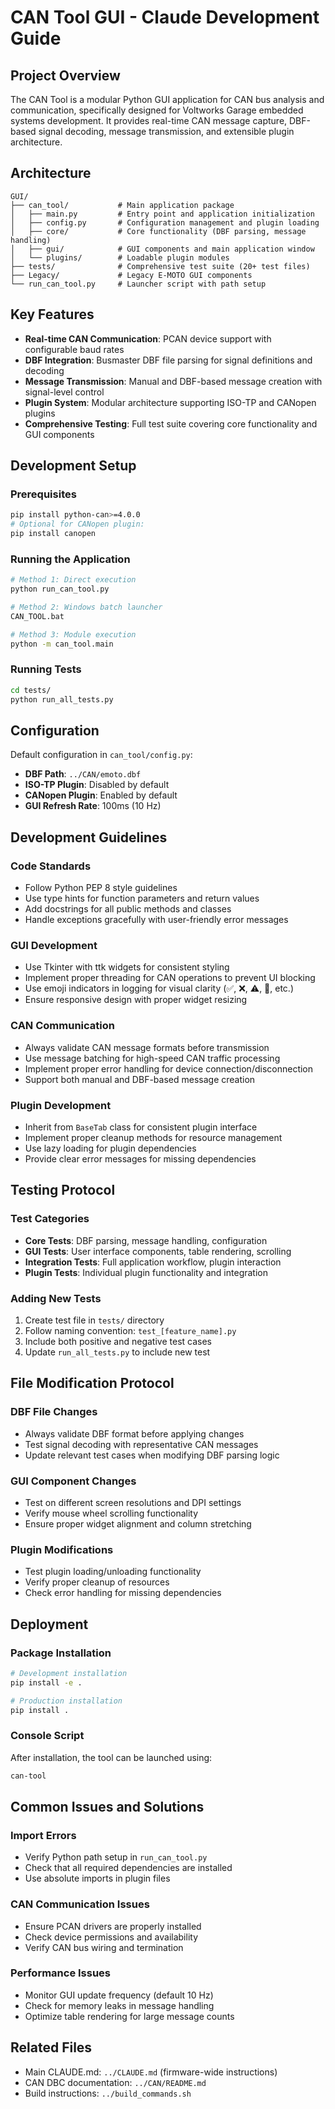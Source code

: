 # CAN Tool GUI - Claude Development Guide

## Project Overview

The CAN Tool is a modular Python GUI application for CAN bus analysis and communication, specifically designed for Voltworks Garage embedded systems development. It provides real-time CAN message capture, DBF-based signal decoding, message transmission, and extensible plugin architecture.

## Architecture

```
GUI/
├── can_tool/           # Main application package
│   ├── main.py         # Entry point and application initialization
│   ├── config.py       # Configuration management and plugin loading
│   ├── core/           # Core functionality (DBF parsing, message handling)
│   ├── gui/            # GUI components and main application window
│   └── plugins/        # Loadable plugin modules
├── tests/              # Comprehensive test suite (20+ test files)
├── Legacy/             # Legacy E-MOTO GUI components
└── run_can_tool.py     # Launcher script with path setup
```

## Key Features

- **Real-time CAN Communication**: PCAN device support with configurable baud rates
- **DBF Integration**: Busmaster DBF file parsing for signal definitions and decoding
- **Message Transmission**: Manual and DBF-based message creation with signal-level control
- **Plugin System**: Modular architecture supporting ISO-TP and CANopen plugins
- **Comprehensive Testing**: Full test suite covering core functionality and GUI components

## Development Setup

### Prerequisites
```bash
pip install python-can>=4.0.0
# Optional for CANopen plugin:
pip install canopen
```

### Running the Application
```bash
# Method 1: Direct execution
python run_can_tool.py

# Method 2: Windows batch launcher
CAN_TOOL.bat

# Method 3: Module execution
python -m can_tool.main
```

### Running Tests
```bash
cd tests/
python run_all_tests.py
```

## Configuration

Default configuration in `can_tool/config.py`:
- **DBF Path**: `../CAN/emoto.dbf`
- **ISO-TP Plugin**: Disabled by default
- **CANopen Plugin**: Enabled by default
- **GUI Refresh Rate**: 100ms (10 Hz)

## Development Guidelines

### Code Standards
- Follow Python PEP 8 style guidelines
- Use type hints for function parameters and return values
- Add docstrings for all public methods and classes
- Handle exceptions gracefully with user-friendly error messages

### GUI Development
- Use Tkinter with ttk widgets for consistent styling
- Implement proper threading for CAN operations to prevent UI blocking
- Use emoji indicators in logging for visual clarity (✅, ❌, ⚠️, 🚀, etc.)
- Ensure responsive design with proper widget resizing

### CAN Communication
- Always validate CAN message formats before transmission
- Use message batching for high-speed CAN traffic processing
- Implement proper error handling for device connection/disconnection
- Support both manual and DBF-based message creation

### Plugin Development
- Inherit from `BaseTab` class for consistent plugin interface
- Implement proper cleanup methods for resource management
- Use lazy loading for plugin dependencies
- Provide clear error messages for missing dependencies

## Testing Protocol

### Test Categories
- **Core Tests**: DBF parsing, message handling, configuration
- **GUI Tests**: User interface components, table rendering, scrolling
- **Integration Tests**: Full application workflow, plugin interaction
- **Plugin Tests**: Individual plugin functionality and integration

### Adding New Tests
1. Create test file in `tests/` directory
2. Follow naming convention: `test_[feature_name].py`
3. Include both positive and negative test cases
4. Update `run_all_tests.py` to include new test

## File Modification Protocol

### DBF File Changes
- Always validate DBF format before applying changes
- Test signal decoding with representative CAN messages
- Update relevant test cases when modifying DBF parsing logic

### GUI Component Changes
- Test on different screen resolutions and DPI settings
- Verify mouse wheel scrolling functionality
- Ensure proper widget alignment and column stretching

### Plugin Modifications
- Test plugin loading/unloading functionality
- Verify proper cleanup of resources
- Check error handling for missing dependencies

## Deployment

### Package Installation
```bash
# Development installation
pip install -e .

# Production installation
pip install .
```

### Console Script
After installation, the tool can be launched using:
```bash
can-tool
```

## Common Issues and Solutions

### Import Errors
- Verify Python path setup in `run_can_tool.py`
- Check that all required dependencies are installed
- Use absolute imports in plugin files

### CAN Communication Issues
- Ensure PCAN drivers are properly installed
- Check device permissions and availability
- Verify CAN bus wiring and termination

### Performance Issues
- Monitor GUI update frequency (default 10 Hz)
- Check for memory leaks in message handling
- Optimize table rendering for large message counts

## Related Files

- Main CLAUDE.md: `../CLAUDE.md` (firmware-wide instructions)
- CAN DBC documentation: `../CAN/README.md`
- Build instructions: `../build_commands.sh`
